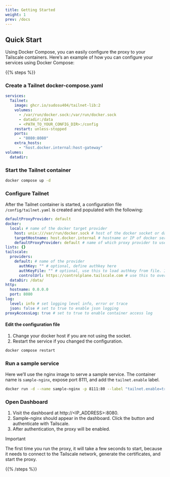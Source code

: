 ```yaml
---
title: Getting Started
weight: 1
prev: /docs
---
```


## Quick Start

Using Docker Compose, you can easily configure the proxy to your Tailscale
containers. Here’s an example of how you can configure your services using
Docker Compose:

{{% steps %}}

### Create a Tailnet docker-compose.yaml

```yaml docker-compose.yml
services:
  Tailnet:
    image: ghcr.io/sudosu404/tailnet-lib:2
    volumes:
      - /var/run/docker.sock:/var/run/docker.sock
      - datadir:/data
      - <PATH_TO_YOUR_CONFIG_DIR>:/config
    restart: unless-stopped
    ports:
      - "8080:8080"
    extra_hosts:
      - "host.docker.internal:host-gateway"
volumes:
  datadir:
```

### Start the Tailnet container

```bash
docker compose up -d
```

### Configure Tailnet

After the Tailnet container is started, a configuration file
`/config/tailnet.yaml` is created and populated with the following:

```yaml  {filename="/config/tailnet.yaml"}
defaultProxyProvider: default
docker:
  local: # name of the docker target provider
    host: unix:///var/run/docker.sock # host of the docker socket or daemon
    targetHostname: host.docker.internal # hostname or IP of docker server (ex: host.docker.internal or 172.31.0.1)
    defaultProxyProvider: default # name of which proxy provider to use
lists: {}
tailscale:
  providers:
    default: # name of the provider
      authKey: "" # optional, define authkey here
      authKeyFile: "" # optional, use this to load authkey from file. If this is defined, Authkey is ignored
      controlUrl: https://controlplane.tailscale.com # use this to override the default control URL
  dataDir: /data/
http:
  hostname: 0.0.0.0
  port: 8080
log:
  level: info # set logging level info, error or trace
  json: false # set to true to enable json logging
proxyAccessLog: true # set to true to enable container access log
```

#### Edit the configuration file

1. Change your docker host if you are not using the socket.
2. Restart the service if you changed the configuration.

```bash
docker compose restart
```

### Run a sample service

Here we’ll use the nginx image to serve a sample service.
The container name is `sample-nginx`, expose port 8111, and add the
`tailnet.enable` label.

```bash
docker run -d --name sample-nginx -p 8111:80 --label "tailnet.enable=true" nginx:latest
```

### Open Dashboard

1. Visit the dashboard at http://<IP_ADDRESS>:8080.
2. Sample-nginx should appear in the dashboard. Click the button and
authenticate with Tailscale.
3. After authentication, the proxy will be enabled.

> [!IMPORTANT]
> The first time you run the proxy, it will take a few seconds to start, because
> it needs to connect to the Tailscale network, generate the certificates, and start
> the proxy.

{{% /steps %}}
